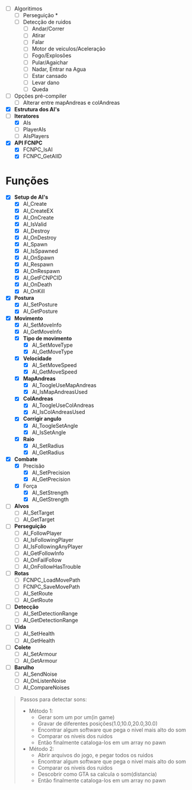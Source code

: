 - [ ] Algoritimos
    + [ ] Perseguição
        * 
    + [ ] Detecção de ruidos
        * [ ] Andar/Correr
        * [ ] Atirar
        * [ ] Falar
        * [ ] Motor de veiculos/Aceleração
        * [ ] Fogo/Explosões
        * [ ] Pular/Agaichar
        * [ ] Nadar, Entrar na Agua
        * [ ] Estar cansado
        * [ ] Levar dano
        * [ ] Queda

- [ ] Opções pré-compiler
    + [ ] Alterar entre mapAndreas e colAndreas
- [x] **Estrutura dos AI's**
- [ ] **Iteratores**
    + [x] AIs
    + [ ] PlayerAIs
    + [ ] AIsPlayers
- [x] **API FCNPC**
    + [x] FCNPC_IsAI
    + [x] FCNPC_GetAIID

# Funções
- [x] **Setup de AI's**
    - [x] AI_Create
    - [x] AI_CreateEX
    - [x] AI_OnCreate
    - [x] AI_IsValid
    - [x] AI_Destroy
    - [x] AI_OnDestroy
    - [x] AI_Spawn
    - [x] AI_IsSpawned
    - [x] AI_OnSpawn
    - [x] AI_Respawn
    - [x] AI_OnRespawn
    - [x] AI_GetFCNPCID
    - [x] AI_OnDeath
    - [x] AI_OnKill
- [x] **Postura**
    + [x] AI_SetPosture
    + [x] AI_GetPosture
- [x] **Movimento**
    - [x] AI_SetMoveInfo
    - [x] AI_GetMoveInfo
    - [x] **Tipo de movimento**
        + [x] AI_SetMoveType
        + [x] AI_GetMoveType
    - [x] **Velocidade**
        + [x] AI_SetMoveSpeed
        + [x] AI_GetMoveSpeed
    - [x] **MapAndreas**
        + [x] AI_ToogleUseMapAndreas
        + [x] AI_IsMapAndreasUsed
    - [x] **ColAndreas**
        + [x] AI_ToogleUseColAndreas
        + [x] AI_IsColAndreasUsed
    - [x] **Corrigir angulo**
        + [x] AI_ToogleSetAngle
        + [x] AI_IsSetAngle
    - [x] **Raio**
        + [x] AI_SetRadius
        + [x] AI_GetRadius

- [x] **Combate**
    - [x] Precisão
        + [x] AI_SetPrecision
        + [x] AI_GetPrecision
    - [x] Força
        + [x] AI_SetStrength
        + [x] AI_GetStrength

- [ ] **Alvos**
    - [ ] AI_SetTarget
    - [ ] AI_GetTarget

- [ ] **Perseguição**
    - [ ] AI_FollowPlayer
    - [ ] AI_IsFollowingPlayer
    - [ ] AI_IsFollowingAnyPlayer
    - [ ] AI_GetFollowInfo
    - [ ] AI_OnFailFollow
    - [ ] AI_OnFollowHasTrouble

- [ ] **Rotas**
    - [ ] FCNPC_LoadMovePath
    - [ ] FCNPC_SaveMovePath
    - [ ] AI_SetRoute
    - [ ] AI_GetRoute

- [ ] **Detecção**
    - [ ] AI_SetDetectionRange
    - [ ] AI_GetDetectionRange

- [ ] **Vida**
    - [ ] AI_SetHealth
    - [ ] AI_GetHealth

- [ ] **Colete**
    - [ ] AI_SetArmour
    - [ ] AI_GetArmour

- [ ] **Barulho**
    + [ ] AI_SendNoise
    + [ ] AI_OnListenNoise
    + [ ] AI_CompareNoises

> Passos para detectar sons: 
> * Método 1:
>     * Gerar som um por um(in game)
>     * Gravar de diferentes posições(1.0,10.0,20.0,30.0)
>     * Encontrar algum software que pega o nivel mais alto do som
>     * Comparar os niveis dos ruidos
>     * Então finalmente cataloga-los em um array no pawn
> * Método 2:
>     * Abrir arquivos do jogo, e pegar todos os ruidos
>     * Encontrar algum software que pega o nivel mais alto do som
>     * Comparar os niveis dos ruidos
>     * Descobrir como GTA sa calcula o som(distancia)
>     * Então finalmente cataloga-los em um array no pawn
>
